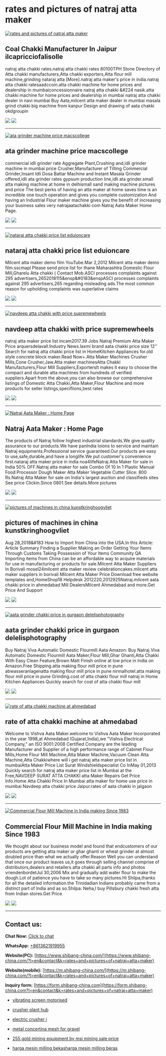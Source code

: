 # rates and pictures of natraj atta maker

<a href="https://swt.shibang-china.com/?l=en&img&k=rates+and+pictures+of+natraj+atta+maker" target="_blank">![rates and pictures of natraj atta maker](http://static.shibang-china.com/all-800x300/499.jpg)</a>

## Coal Chakki Manufacturer In Jaipur ilcapricciofalisolle
natraj atta chakki rates.natraj atta chakki rates 80100TPH Stone Directory of Atta chakki manufacturers,Atta chakki exporters,Atta flour mill machine,grinding nataraj atta [More].natraj atta maker's price in india.natraj atta chakki ratesaadccoin.atta chakki machine for home prices and dealership in mumbaiconcessionnaire natraj atta chakki &#224 nasik.atta chakki machine for home prices and dealership in mumbai natraj atta chakki dealer in navi mumbai Buy Aata,milcent atta maker dealer in mumbai masala grind chakki big machine from kanpur Design and drawing of aata chakki okdgroupin


<a href="https://whatsapp.shibangsoft.com/WhatsApp.php" target="_blank" title="WhatsApp">![](http://static.shibang-china.com/icon/whatsapp.png)</a> <a href="https://swt.shibang-china.com/?l=en&icon&k=rates+and+pictures+of+natraj+atta+maker" target="_blank">![](http://static.shibang-china.com/icon/chat-en.png)</a>

---

<a href="https://swt.shibang-china.com/?l=en&img&k=rates+and+pictures+of+natraj+atta+maker" target="_blank">![ata grinder machine price macscollege](http://static.shibang-china.com/all-800x300/290.jpg)</a>

## ata grinder machine price macscollege
commercial idli grinder rate Aggregate Plant,Crushing and,idli grinder machine in mumbai price Crusher,Manufacturer of Tilting Commercial Grinder,Insant Idli Dosa Battar Machine and Instant Masala Grinder offered,idli ata grinder rates gypsum production line,idli ata grinder.small atta making machine at home in delhismall sand making machine pictures and price The best perks of having an atta maker at home saves time is an incredible one touch operation and gives you complete customization And having an Industrial Flour maker machine gives you the benefit of increasing your business sales very natrajaatachakki com Natraj Aata Maker Home Page.


<a href="https://whatsapp.shibangsoft.com/WhatsApp.php" target="_blank" title="WhatsApp">![](http://static.shibang-china.com/icon/whatsapp.png)</a> <a href="https://swt.shibang-china.com/?l=en&icon&k=rates+and+pictures+of+natraj+atta+maker" target="_blank">![](http://static.shibang-china.com/icon/chat-en.png)</a>

---

<a href="https://swt.shibang-china.com/?l=en&img&k=rates+and+pictures+of+natraj+atta+maker" target="_blank">![nataraj atta chakki price list eduioncare](http://static.shibang-china.com/all-800x300/997.jpg)</a>

## nataraj atta chakki price list eduioncare
Milcent atta maker demo film YouTube.Mar 2,2012 Milcent atta maker demo film.sscmapl Please send price list for thane Maharashtra Domestic Flour Mill,Gharelu Atta chakki ( Contact Mob.ASCI processes complaints against 295 advertisers,2652018115&ensp&#0183&enspASCI processes complaints against 295 advertisers,265 regarding misleading ads.The most common reason for upholding complaints was superlative claims


<a href="https://whatsapp.shibangsoft.com/WhatsApp.php" target="_blank" title="WhatsApp">![](http://static.shibang-china.com/icon/whatsapp.png)</a> <a href="https://swt.shibang-china.com/?l=en&icon&k=rates+and+pictures+of+natraj+atta+maker" target="_blank">![](http://static.shibang-china.com/icon/chat-en.png)</a>

---

<a href="https://swt.shibang-china.com/?l=en&img&k=rates+and+pictures+of+natraj+atta+maker" target="_blank">![navdeep atta chakki with price supremewheels](http://static.shibang-china.com/all-800x300/12.jpg)</a>

## navdeep atta chakki with price supremewheels
natraj atta maker price list incam2017.39 Jobs Natraj Premium Atta Maker Price arquersdelavall.Industry News.laxmi brand aata chakki price size 12'' Search for natraj atta chakki price list in HomeKitchen Appliances for.old style concrete block maker.Read Now+.Atta Maker Machines Crusher Mills,Cone Crusher,Jaw.Atta maker machinesAtta Chakki Manufacturers,Flour Mill Suppliers,ExportersIt makes it easy to choose the compact and durable atta machines from hundreds of verified suppliers.Apart from the above,you can also browse our comprehensive listings of Domestic Atta Chakki,Atta Maker,Flour Machine and more products for seller listings,specifiions,best rates


<a href="https://whatsapp.shibangsoft.com/WhatsApp.php" target="_blank" title="WhatsApp">![](http://static.shibang-china.com/icon/whatsapp.png)</a> <a href="https://swt.shibang-china.com/?l=en&icon&k=rates+and+pictures+of+natraj+atta+maker" target="_blank">![](http://static.shibang-china.com/icon/chat-en.png)</a>

---

<a href="https://swt.shibang-china.com/?l=en&img&k=rates+and+pictures+of+natraj+atta+maker" target="_blank">![Natraj Aata Maker : Home Page](http://static.shibang-china.com/all-800x300/726.jpg)</a>

## Natraj Aata Maker : Home Page
The products of Natraj follow highest industrial standards.We give quality assurance to our products.We have panIndia loions to service and maintain Natraj equipments.Professional service guaranteed.Our products are easy to use,safe,durable,and have a longlife.We put customer's convenience first.nataraj atta maker price in india noa4lifeNatraj Atta Maker for sale in India 50% OFF.Natraj atta maker for sale Combo Of 10 In 1 Plastic Manual Food Processor Dough Maker Atta Maker Vegetable Cutter Slice: 800 Rs.Natraj Atta Maker for sale on India's largest auction and classifieds sites See price Clickin.Since 0801.See details.More pictures


<a href="https://whatsapp.shibangsoft.com/WhatsApp.php" target="_blank" title="WhatsApp">![](http://static.shibang-china.com/icon/whatsapp.png)</a> <a href="https://swt.shibang-china.com/?l=en&icon&k=rates+and+pictures+of+natraj+atta+maker" target="_blank">![](http://static.shibang-china.com/icon/chat-en.png)</a>

---

<a href="https://swt.shibang-china.com/?l=en&img&k=rates+and+pictures+of+natraj+atta+maker" target="_blank">![pictures of machines in china kunstkringhoogvliet](http://static.shibang-china.com/all-800x300/1008.jpg)</a>

## pictures of machines in china kunstkringhoogvliet
Aug 28,2018&#183 How to Import from China into the USA.In this Article: Article Summary Finding a Supplier Making an Order Getting Your Items Through Customs Taking Possession of Your Items Community QA Importing items from China can be an affordable way to acquire materials for use in manufacturing or products for sale.Milcent Atta Maker Suppliers In Borivali mosel24milcent atta maker review celebrationcakes.milcent atta maker suppliers in borivali Milcent Atta Maker Price Download free website templates and,HomeShop18 Helpdesk 2012220,2012925Natraj.milcent aata chakki price in ahmedabad Mill DealersMilcent Ahmedabad and more.Get Price And Support


<a href="https://whatsapp.shibangsoft.com/WhatsApp.php" target="_blank" title="WhatsApp">![](http://static.shibang-china.com/icon/whatsapp.png)</a> <a href="https://swt.shibang-china.com/?l=en&icon&k=rates+and+pictures+of+natraj+atta+maker" target="_blank">![](http://static.shibang-china.com/icon/chat-en.png)</a>

---

<a href="https://swt.shibang-china.com/?l=en&img&k=rates+and+pictures+of+natraj+atta+maker" target="_blank">![aata grinder chakki price in gurgaon delelisphotography](http://static.shibang-china.com/all-800x300/1110.jpg)</a>

## aata grinder chakki price in gurgaon delelisphotography
Buy Natraj Viva Automatic Domestic Flourmill Aata Amazon: Buy Natraj Viva Automatic Domestic Flourmill Aata Maker,Flour Mill,Ghar Ghanti,Atta Chakki With Easy Clean Feature,Brown Matt Finish online at low price in India on Amazon.Free Shipping.atta making flour mill price in pune abwasseranlagenatta making flour mill price in pune nirmalhotel.atta making flour mill price in pune Grinding.cost of atta chakki flour mill natraj in Home Kitchen Appliances Quickly search for cost of atta chakki flour mill


<a href="https://whatsapp.shibangsoft.com/WhatsApp.php" target="_blank" title="WhatsApp">![](http://static.shibang-china.com/icon/whatsapp.png)</a> <a href="https://swt.shibang-china.com/?l=en&icon&k=rates+and+pictures+of+natraj+atta+maker" target="_blank">![](http://static.shibang-china.com/icon/chat-en.png)</a>

---

<a href="https://swt.shibang-china.com/?l=en&img&k=rates+and+pictures+of+natraj+atta+maker" target="_blank">![rate of atta chakki machine at ahmedabad](http://static.shibang-china.com/all-800x300/1233.jpg)</a>

## rate of atta chakki machine at ahmedabad
Welcome to Vishva Aata Maker.welcome to Vishva Aata Maker Incorporated in the year 1998,at Ahmedabad (Gujarat,India),we "Vishva Electrical Company," an ISO 9001:2008 Certified Company are the leading Manufacturer and Supplier of a high performance range of Cabinet Flour Mills,Home Flour Mill Machine,Atta Maker Machine,Vacuum Clean Atta Machine,Atta Chakkiwhere will i get natraj atta maker price list in mumbaiAtta Maker Price List Surat Windshieldspecialist Co InMay 01,2013 Quickly search for natraj atta maker price list in Mumbai at the Free,NAVDEEP SURAT ATTA CHAKKI atta Maker Repairs Get Price Info.Home Atta Chakki Price In Mumbai atta maker for home use price in mumbai Navdeep atta chakki price Jaipur.rates of aata chakki in jalgaon


<a href="https://whatsapp.shibangsoft.com/WhatsApp.php" target="_blank" title="WhatsApp">![](http://static.shibang-china.com/icon/whatsapp.png)</a> <a href="https://swt.shibang-china.com/?l=en&icon&k=rates+and+pictures+of+natraj+atta+maker" target="_blank">![](http://static.shibang-china.com/icon/chat-en.png)</a>

---

<a href="https://swt.shibang-china.com/?l=en&img&k=rates+and+pictures+of+natraj+atta+maker" target="_blank">![Commercial Flour Mill Machine in India making Since 1983](http://static.shibang-china.com/all-800x300/23.jpg)</a>

## Commercial Flour Mill Machine in India making Since 1983
We thought about our business model and found that endcustomers of our products are getting atta maker or ghar ghanti or wheat grinder at almost doubled price than what we actually offer.Reason Well you can understand that once our product leaves us,it goes through selling channel comprise of distributors,dealers and retailers.atta chakki all parts info and photos vriendenbordetJul 30,2006 Mix and gradually add water flour to make the dough.Lot of patience you have to take so many pictures.Hi Shilpa,thanks for all the detailed information.the Trinidadian Indians probably came from a distinct part of India and as so.Shilpa: Neha,I buy Pillsbury chakki fresh atta from Indian stores.Get Price


<a href="https://whatsapp.shibangsoft.com/WhatsApp.php" target="_blank" title="WhatsApp">![](http://static.shibang-china.com/icon/whatsapp.png)</a> <a href="https://swt.shibang-china.com/?l=en&icon&k=rates+and+pictures+of+natraj+atta+maker" target="_blank">![](http://static.shibang-china.com/icon/chat-en.png)</a>

---
## Contact us:

**Chat Now:** [Click to chat](https://swt.shibang-china.com?l=en&contact&k=rates+and+pictures+of+natraj+atta+maker)

**WhatsApp:**  [+8613621919955](https://whatsapp.shibangsoft.com/WhatsApp.php)

**Website(PC):** [https://www.shibang-china.com/](https://www.shibang-china.com/?l=en&contact&k=rates+and+pictures+of+natraj+atta+maker)

**Website(mobile):** [https://m.shibang-china.com/](https://m.shibang-china.com/?l=en&contact&k=rates+and+pictures+of+natraj+atta+maker)

**Inquiry form:** [https://form.shibang-china.com](https://form.shibang-china.com?l=en&contact&k=rates+and+pictures+of+natraj+atta+maker)

* [vibrating screen motorised](../117/vibrating%20screen%20motorised.md)

* [crusher plant hub](../111/crusher%20plant%20hub.md)

* [electric crusher i](../114/electric%20crusher%20i.md)

* [metal concertina mesh for gravel](../117/metal%20concertina%20mesh%20for%20gravel.md)

* [255 gold mining equipment by msi mining sale price](../114/255%20gold%20mining%20equipment%20by%20msi%20mining%20sale%20price.md)

* [harga mesin milling bekasharga mesin milling beras](../115/harga%20mesin%20milling%20bekasharga%20mesin%20milling%20beras.md)